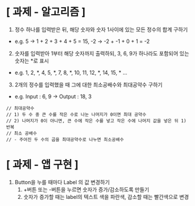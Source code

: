 # [ 과제 - 알고리즘 ]
1. 정수 하나를 입력받은 뒤, 해당 숫자와 숫자 1사이에 있는 모든 정수의 합계 구하기
- e.g.  5 -> 1 + 2 + 3 + 4 + 5 = 15,   -2 -> -2 + -1 + 0 + 1 = -2

2. 숫자를 입력받아 1부터 해당 숫자까지 출력하되, 3, 6, 9가 하나라도 포함되어 있는 숫자는 *로 표시
- e.g.  1, 2, *, 4, 5, *, 7, 8, *, 10, 11, 12, *, 14, 15, * ... 

3. 2개의 정수를 입력했을 때 그에 대한 최소공배수와 최대공약수 구하기
- e.g.  Input : 6, 9   ->  Output : 18, 3
```
// 최대공약수
// 1) 두 수 중 큰 수를 작은 수로 나눈 나머지가 0이면 최대 공약수
// 2) 나머지가 0이 아니면, 큰 수에 작은 수를 넣고 작은 수에 나머지 값을 넣은 뒤 1) 반복
// 최소 공배수
// - 주어진 두 수의 곱을 최대공약수로 나누면 최소공배수
```

# [ 과제 - 앱 구현 ]
1. Button을 누를 때마다 Label 의 값 변경하기
   1. +버튼 또는 -버튼을 누르면 숫자가 증가/감소하도록 만들기
   2. 숫자가 증가할 때는 label의 텍스트 색을 파란색, 감소할 때는 빨간색으로 변경
